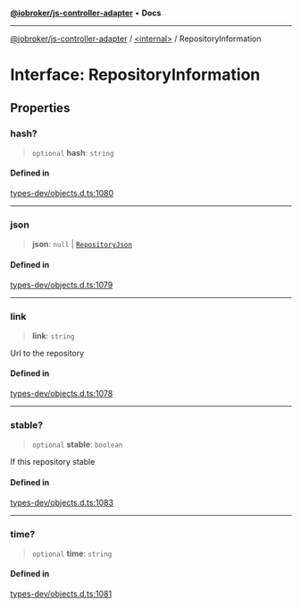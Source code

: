 [**@iobroker/js-controller-adapter**](../../README.md) • **Docs**

***

[@iobroker/js-controller-adapter](../../globals.md) / [\<internal\>](../README.md) / RepositoryInformation

# Interface: RepositoryInformation

## Properties

### hash?

> `optional` **hash**: `string`

#### Defined in

[types-dev/objects.d.ts:1080](https://github.com/ioBroker/ioBroker.js-controller/blob/8ad7f66ced81c171aa99d76496fa607acde05189/packages/types-dev/objects.d.ts#L1080)

***

### json

> **json**: `null` \| [`RepositoryJson`](RepositoryJson.md)

#### Defined in

[types-dev/objects.d.ts:1079](https://github.com/ioBroker/ioBroker.js-controller/blob/8ad7f66ced81c171aa99d76496fa607acde05189/packages/types-dev/objects.d.ts#L1079)

***

### link

> **link**: `string`

Url to the repository

#### Defined in

[types-dev/objects.d.ts:1078](https://github.com/ioBroker/ioBroker.js-controller/blob/8ad7f66ced81c171aa99d76496fa607acde05189/packages/types-dev/objects.d.ts#L1078)

***

### stable?

> `optional` **stable**: `boolean`

If this repository stable

#### Defined in

[types-dev/objects.d.ts:1083](https://github.com/ioBroker/ioBroker.js-controller/blob/8ad7f66ced81c171aa99d76496fa607acde05189/packages/types-dev/objects.d.ts#L1083)

***

### time?

> `optional` **time**: `string`

#### Defined in

[types-dev/objects.d.ts:1081](https://github.com/ioBroker/ioBroker.js-controller/blob/8ad7f66ced81c171aa99d76496fa607acde05189/packages/types-dev/objects.d.ts#L1081)
